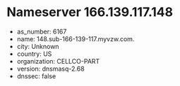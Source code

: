 # Nameserver 166.139.117.148

* as_number: 6167
* name: 148.sub-166-139-117.myvzw.com.
* city: Unknown
* country: US
* organization: CELLCO-PART
* version: dnsmasq-2.68
* dnssec: false
